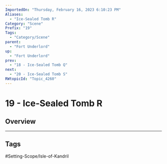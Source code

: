 ```yaml
---
ImportedOn: "Thursday, February 16, 2023 6:10:23 PM"
Aliases:
  - "Ice-Sealed Tomb R"
Category: "Scene"
Prefix: "19"
Tags:
  - "Category/Scene"
parent:
  - "Fort Underlord"
up:
  - "Fort Underlord"
prev:
  - "18 - Ice-Sealed Tomb Q"
next:
  - "20 - Ice-Sealed Tomb S"
RWtopicId: "Topic_4260"
---
```

# 19 - Ice-Sealed Tomb R
## Overview

---
## Tags
#Setting-Scope/Isle-of-Kandril

